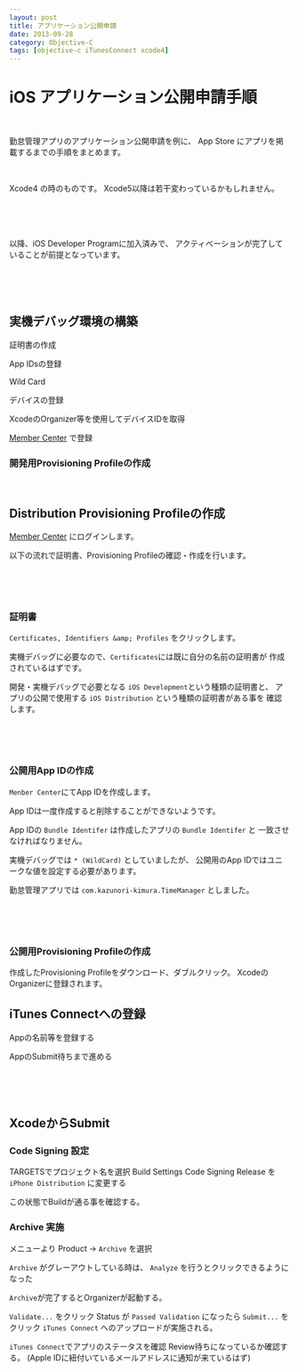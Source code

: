 ```yaml
---
layout: post
title: アプリケーション公開申請
date: 2013-09-28
category: Objective-C
tags: [objective-c iTunesConnect xcode4]
---
```



iOS アプリケーション公開申請手順
============

<br>

勤怠管理アプリのアプリケーション公開申請を例に、
App Store にアプリを掲載するまでの手順をまとめます。

<br>

Xcode4 の時のものです。
Xcode5以降は若干変わっているかもしれません。

<br>
<br>
<br>

以降、iOS Developer Programに加入済みで、
アクティベーションが完了していることが前提となっています。

<br>
<br>
<br>

実機デバッグ環境の構築
-----------

証明書の作成


App IDsの登録

Wild Card


デバイスの登録

XcodeのOrganizer等を使用してデバイスIDを取得

[Member Center](https://developer.apple.com/membercenter/index.action) で登録




### 開発用Provisioning Profileの作成





<br>

Distribution Provisioning Profileの作成
----------

[Member Center](https://developer.apple.com/membercenter/index.action) にログインします。

以下の流れで証明書、Provisioning Profileの確認・作成を行います。

<br>
<br>
<br>

### 証明書

`Certificates, Identifiers &amp; Profiles` をクリックします。

実機デバッグに必要なので、`Certificates`には既に自分の名前の証明書が
作成されているはずです。

開発・実機デバッグで必要となる `iOS Development`という種類の証明書と、
アプリの公開で使用する `iOS Distribution` という種類の証明書がある事を
確認します。

<br>
<br>
<br>

### 公開用App IDの作成

`Menber Center`にてApp IDを作成します。

App IDは一度作成すると削除することができないようです。

App IDの `Bundle Identifer` は作成したアプリの `Bundle Identifer` と
一致させなければなりません。

実機デバッグでは `* (WildCard)` としていましたが、
公開用のApp IDではユニークな値を設定する必要があります。

勤怠管理アプリでは `com.kazunori-kimura.TimeManager` としました。

<br>
<br>
<br>

### 公開用Provisioning Profileの作成

作成したProvisioning Profileをダウンロード、ダブルクリック。
XcodeのOrganizerに登録されます。



iTunes Connectへの登録
-----------

Appの名前等を登録する

AppのSubmit待ちまで進める



<br>
<br>
<br>

XcodeからSubmit
-------------

### Code Signing 設定


TARGETSでプロジェクト名を選択
Build Settings
Code Signing
Release を `iPhone Distribution` に変更する

この状態でBuildが通る事を確認する。

### Archive 実施

メニューより Product -> `Archive` を選択

`Archive` がグレーアウトしている時は、
`Analyze` を行うとクリックできるようになった


`Archive`が完了するとOrganizerが起動する。



`Validate...` をクリック
Status が `Passed Validation` になったら `Submit...` をクリック
`iTunes Connect` へのアップロードが実施される。


`iTunes Connect`でアプリのステータスを確認
Review待ちになっているか確認する。
(Apple IDに紐付いているメールアドレスに通知が来ているはず)

















